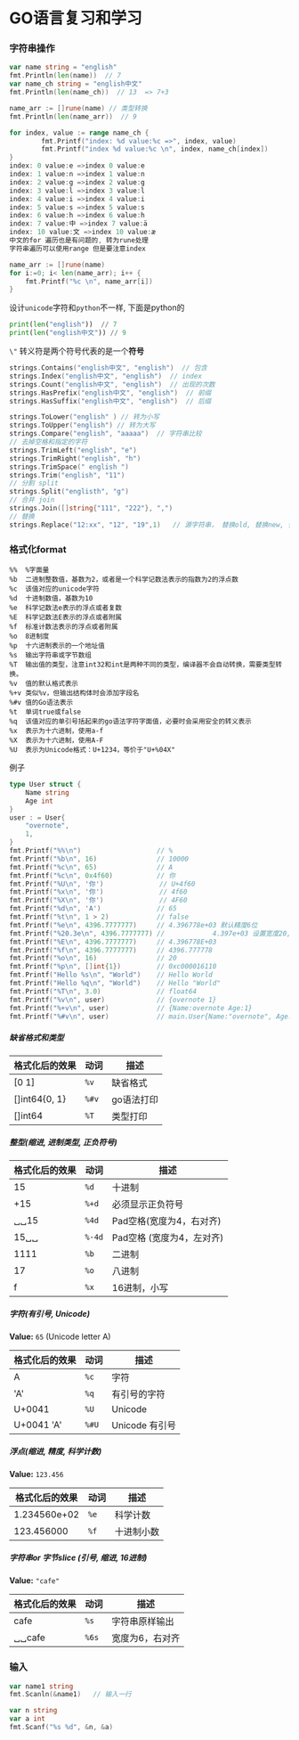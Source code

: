 # GO语言复习和学习

### 字符串操作

```go
var name string = "english"
fmt.Println(len(name))  // 7
var name_ch string = "english中文" 
fmt.Println(len(name_ch))  // 13  => 7+3

name_arr := []rune(name) // 类型转换
fmt.Println(len(name_arr))  // 9

for index, value := range name_ch {
		fmt.Printf("index: %d value:%c =>", index, value)
		fmt.Printf("index %d value:%c \n", index, name_ch[index])
}
index: 0 value:e =>index 0 value:e 
index: 1 value:n =>index 1 value:n 
index: 2 value:g =>index 2 value:g 
index: 3 value:l =>index 3 value:l 
index: 4 value:i =>index 4 value:i 
index: 5 value:s =>index 5 value:s 
index: 6 value:h =>index 6 value:h 
index: 7 value:中 =>index 7 value:ä 
index: 10 value:文 =>index 10 value:æ 
中文的for 遍历也是有问题的, 转为rune处理
字符串遍历可以使用range 但是要注意index

name_arr := []rune(name) 
for i:=0; i< len(name_arr); i++ {
    fmt.Printf("%c \n", name_arr[i])
}
```

设计`unicode`字符和`python`不一样, 下面是python的

```python
print(len("english"))  // 7
print(len("english中文")) // 9
```

`\"` 转义符是两个符号代表的是一个**符号**

```go
strings.Contains("english中文", "english")  // 包含
strings.Index("english中文", "english")  // index
strings.Count("english中文", "english")  // 出现的次数
strings.HasPrefix("english中文", "english")  // 前缀
strings.HasSuffix("english中文", "english")  // 后缀

strings.ToLower("english" ) // 转为小写
strings.ToUpper("english") // 转为大写
strings.Compare("english", "aaaaa")  // 字符串比较
// 去掉空格和指定的字符
strings.TrimLeft("english", "e")
strings.TrimRight("english", "h")
strings.TrimSpace(" english ")
strings.Trim("english", "11")
// 分割 split
strings.Split("englisth", "g")
// 合并 join
strings.Join([]string{"111", "222"}, ",")
// 替换
strings.Replace("12:xx", "12", "19",1)   // 源字符串， 替换old, 替换new, 替换次数
```

### 格式化format

```
%%	%字面量
%b	二进制整数值，基数为2，或者是一个科学记数法表示的指数为2的浮点数
%c	该值对应的unicode字符
%d	十进制数值，基数为10
%e	科学记数法e表示的浮点或者复数
%E	科学记数法E表示的浮点或者附属
%f	标准计数法表示的浮点或者附属
%o	8进制度
%p	十六进制表示的一个地址值
%s	输出字符串或字节数组
%T	输出值的类型，注意int32和int是两种不同的类型，编译器不会自动转换，需要类型转换。
%v	值的默认格式表示
%+v	类似%v，但输出结构体时会添加字段名
%#v	值的Go语法表示
%t	单词true或false
%q	该值对应的单引号括起来的go语法字符字面值，必要时会采用安全的转义表示
%x	表示为十六进制，使用a-f
%X	表示为十六进制，使用A-F
%U	表示为Unicode格式：U+1234，等价于"U+%04X"  
```

例子

```go
type User struct {
    Name string
    Age int
}
user : = User{
    "overnote",
    1,
}
fmt.Printf("%%\n")                   // %
fmt.Printf("%b\n", 16)               // 10000
fmt.Printf("%c\n", 65)               // A
fmt.Printf("%c\n", 0x4f60)           // 你
fmt.Printf("%U\n", '你')              // U+4f60
fmt.Printf("%x\n", '你')              // 4f60
fmt.Printf("%X\n", '你')              // 4F60
fmt.Printf("%d\n", 'A')              // 65
fmt.Printf("%t\n", 1 > 2)            // false
fmt.Printf("%e\n", 4396.7777777)     // 4.396778e+03 默认精度6位
fmt.Printf("%20.3e\n", 4396.7777777) //            4.397e+03 设置宽度20,精度3,宽度一般用于对齐
fmt.Printf("%E\n", 4396.7777777)     // 4.396778E+03
fmt.Printf("%f\n", 4396.7777777)     // 4396.777778
fmt.Printf("%o\n", 16)               // 20
fmt.Printf("%p\n", []int{1})         // 0xc000016110
fmt.Printf("Hello %s\n", "World")    // Hello World
fmt.Printf("Hello %q\n", "World")    // Hello "World"
fmt.Printf("%T\n", 3.0)              // float64
fmt.Printf("%v\n", user)             // {overnote 1}
fmt.Printf("%+v\n", user)            // {Name:overnote Age:1}
fmt.Printf("%#v\n", user)            // main.User{Name:"overnote", Age:1}
```



##### 缺省格式和类型

| 格式化后的效果 | 动词  | 描述       |
| -------------- | ----- | ---------- |
| [0 1]          | `%v`  | 缺省格式   |
| []int64{0, 1}  | `%#v` | go语法打印 |
| []int64        | `%T`  | 类型打印   |



##### 整型(缩进, 进制类型, 正负符号)

| 格式化后的效果 | 动词   | 描述                      |
| -------------- | ------ | ------------------------- |
| 15             | `%d`   | 十进制                    |
| +15            | `%+d`  | 必须显示正负符号          |
| ␣␣15           | `%4d`  | Pad空格(宽度为4，右对齐)  |
| 15␣␣           | `%-4d` | Pad空格 (宽度为4，左对齐) |
| 1111           | `%b`   | 二进制                    |
| 17             | `%o`   | 八进制                    |
| f              | `%x`   | 16进制，小写              |

##### 字符(有引号, Unicode)

**Value:** `65`  (Unicode letter A)

| 格式化后的效果 | 动词  | 描述           |
| -------------- | ----- | -------------- |
| A              | `%c`  | 字符           |
| 'A'            | `%q`  | 有引号的字符   |
| U+0041         | `%U`  | Unicode        |
| U+0041 'A'     | `%#U` | Unicode 有引号 |

##### 浮点(缩进, 精度, 科学计数)

**Value:** `123.456`

| 格式化后的效果 | 动词 | 描述       |
| -------------- | ---- | ---------- |
| 1.234560e+02   | `%e` | 科学计数   |
| 123.456000     | `%f` | 十进制小数 |

##### 字符串or 字节slice (引号, 缩进, 16进制)

**Value:** `"cafe"`

| 格式化后的效果 | 动词  | 描述            |
| -------------- | ----- | --------------- |
| cafe           | `%s`  | 字符串原样输出  |
| ␣␣cafe         | `%6s` | 宽度为6，右对齐 |



### 输入

```go
var name1 string
fmt.Scanln(&name1)   // 输入一行

var n string
var a int
fmt.Scanf("%s %d", &n, &a)
```

